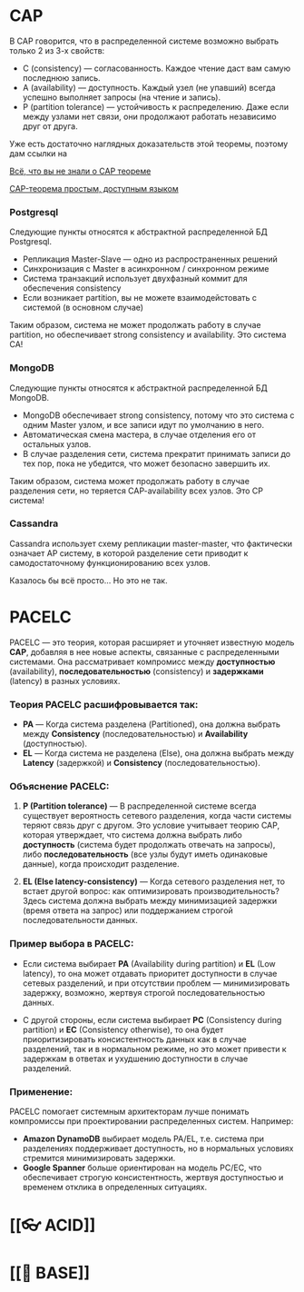 
# CAP

В CAP говорится, что в распределенной системе возможно выбрать только 2 из 3-х свойств:

- C (consistency) — согласованность. Каждое чтение даст вам самую последнюю запись.
- A (availability) — доступность. Каждый узел (не упавший) всегда успешно выполняет запросы (на чтение и запись).
- P (partition tolerance) — устойчивость к распределению. Даже если между узлами нет связи, они продолжают работать независимо друг от друга.

Уже есть достаточно наглядных доказательств этой теоремы, поэтому дам ссылки на

[Всё, что вы не знали о CAP теореме](https://habr.com/ru/post/328792/)

[CAP-теорема простым, доступным языком](https://habr.com/ru/post/130577/)


###  Postgresql

  
Следующие пункты относятся к абстрактной распределенной БД Postgresql.  
  

- Репликация Master-Slave — одно из распространенных решений
- Синхронизация с Master в асинхронном / синхронном режиме
- Система транзакций использует двухфазный коммит для обеспечения consistency
- Если возникает partition, вы не можете взаимодейстовать с системой (в основном случае)

  
Таким образом, система не может продолжать работу в случае partition, но обеспечивает strong consistency и availability. Это система CA!  
  

###  MongoDB

  
Следующие пункты относятся к абстрактной распределенной БД MongoDB.  
  

- MongoDB обеспечивает strong consistency, потому что это система с одним Master узлом, и все записи идут по умолчанию в него.
- Автоматическая смена мастера, в случае отделения его от остальных узлов.
- В случае разделения сети, система прекратит принимать записи до тех пор, пока не убедится, что может безопасно завершить их.

  
Таким образом, система может продолжать работу в случае разделения сети, но теряется CAP-availability всех узлов. Это CP система!  
  

###  Cassandra

  
Cassandra использует схему репликации master-master, что фактически означает AP систему, в которой разделение сети приводит к самодостаточному функционированию всех узлов.  
  
Казалось бы всё просто… Но это не так.

# PACELC

PACELC — это теория, которая расширяет и уточняет известную модель **CAP**, добавляя в нее новые аспекты, связанные с распределенными системами. Она рассматривает компромисс между **доступностью** (availability), **последовательностью** (consistency) и **задержками** (latency) в разных условиях.

### Теория PACELC расшифровывается так:

- **PA** — Когда система разделена (Partitioned), она должна выбрать между **Consistency** (последовательностью) и **Availability** (доступностью).
- **EL** — Когда система не разделена (Else), она должна выбрать между **Latency** (задержкой) и **Consistency** (последовательностью).

### Объяснение PACELC:

1. **P (Partition tolerance)** — В распределенной системе всегда существует вероятность сетевого разделения, когда части системы теряют связь друг с другом. Это условие учитывает теорию CAP, которая утверждает, что система должна выбрать либо **доступность** (система будет продолжать отвечать на запросы), либо **последовательность** (все узлы будут иметь одинаковые данные), когда происходит разделение.
    
2. **EL (Else latency-consistency)** — Когда сетевого разделения нет, то встает другой вопрос: как оптимизировать производительность? Здесь система должна выбрать между минимизацией задержки (время ответа на запрос) или поддержанием строгой последовательности данных.
    

### Пример выбора в PACELC:

- Если система выбирает **PA** (Availability during partition) и **EL** (Low latency), то она может отдавать приоритет доступности в случае сетевых разделений, и при отсутствии проблем — минимизировать задержку, возможно, жертвуя строгой последовательностью данных.
    
- С другой стороны, если система выбирает **PC** (Consistency during partition) и **EC** (Consistency otherwise), то она будет приоритизировать консистентность данных как в случае разделений, так и в нормальном режиме, но это может привести к задержкам в ответах и ухудшению доступности в случае разделений.
    

### Применение:

PACELC помогает системным архитекторам лучше понимать компромиссы при проектировании распределенных систем. Например:

- **Amazon DynamoDB** выбирает модель PA/EL, т.е. система при разделениях поддерживает доступность, но в нормальных условиях стремится минимизировать задержки.
- **Google Spanner** больше ориентирован на модель PC/EC, что обеспечивает строгую консистентность, жертвуя доступностью и временем отклика в определенных ситуациях.


# [[👓 ACID]]
# [[🧥 BASE]]